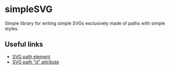 # simpleSVG
Simple library for writing simple SVGs exclusively made of paths with simple styles.

## Useful links
- [SVG path element](https://developer.mozilla.org/en-US/docs/Web/SVG/Element/path)
- [SVG path "d" attribute](https://developer.mozilla.org/en-US/docs/Web/SVG/Attribute/d#path_commands)